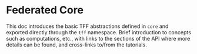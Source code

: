 # Federated Core

This doc introduces the basic TFF abstractions defined in `core` and exported
directly through the `tff` namespace. Brief introduction to concepts such as
computations, etc., with links to the sections of the API where more details can
be found, and cross-links to/from the tutorials.
